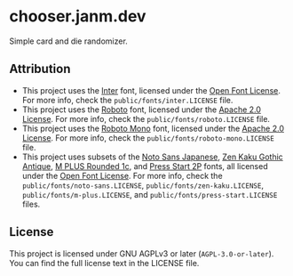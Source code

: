 # chooser.janm.dev

Simple card and die randomizer.

## Attribution

- This project uses the [Inter](https://github.com/rsms/inter/) font, licensed under the [Open Font License](https://scripts.sil.org/OFL). For more info, check the `public/fonts/inter.LICENSE` file.
- This project uses the [Roboto](https://github.com/google/roboto/) font, licensed under the [Apache 2.0 License](http://www.apache.org/licenses/LICENSE-2.0). For more info, check the `public/fonts/roboto.LICENSE` file.
- This project uses the [Roboto Mono](https://github.com/google/roboto/) font, licensed under the [Apache 2.0 License](http://www.apache.org/licenses/LICENSE-2.0). For more info, check the `public/fonts/roboto-mono.LICENSE` file.
- This project uses subsets of the [Noto Sans Japanese](https://fonts.google.com/noto/specimen/Noto+Sans+JP), [Zen Kaku Gothic Antique](https://fonts.google.com/specimen/Zen+Kaku+Gothic+Antique), [M PLUS Rounded 1c](https://fonts.google.com/specimen/M+PLUS+Rounded+1c), and [Press Start 2P](https://fonts.google.com/specimen/Press+Start+2P) fonts, all licensed under the [Open Font License](https://scripts.sil.org/OFL). For more info, check the `public/fonts/noto-sans.LICENSE`, `public/fonts/zen-kaku.LICENSE`, `public/fonts/m-plus.LICENSE`, and `public/fonts/press-start.LICENSE` files.

## License

This project is licensed under GNU AGPLv3 or later (`AGPL-3.0-or-later`). You can find the full license text in the LICENSE file.
